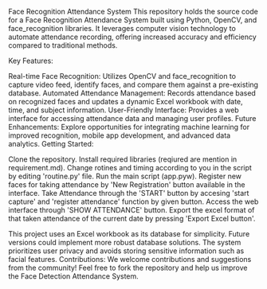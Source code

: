 Face Recognition Attendance System
This repository holds the source code for a Face Recognition Attendance System built using Python, OpenCV, and face_recognition libraries. It leverages computer vision technology to automate attendance recording, offering increased accuracy and efficiency compared to traditional methods.

Key Features:

Real-time Face Recognition: Utilizes OpenCV and face_recognition to capture video feed, identify faces, and compare them against a pre-existing database.
Automated Attendance Management: Records attendance based on recognized faces and updates a dynamic Excel workbook with date, time, and subject information.
User-Friendly Interface: Provides a web interface for accessing attendance data and managing user profiles.
Future Enhancements: Explore opportunities for integrating machine learning for improved recognition, mobile app development, and advanced data analytics.
Getting Started:

Clone the repository.
Install required libraries (reqiured are mention in requirement.md).
Change rotines and timing according to you in the script by editing 'routine.py' file.
Run the main script (app.pyw).
Register new faces for taking attendance by 'New Registration' button available in the interface. 
Take Attendance through the 'START' button by accesing 'start capture' and 'register attendance' function by given button.
Access the web interface through 'SHOW ATTENDANCE' button.
Export the excel format of that taken attendance of the current date by pressing 'Export Excel button'.



This project uses an Excel workbook as its database for simplicity. Future versions could implement more robust database solutions.
The system prioritizes user privacy and avoids storing sensitive information such as facial features.
Contributions:
We welcome contributions and suggestions from the community! Feel free to fork the repository and help us improve the Face Detection Attendance System.
